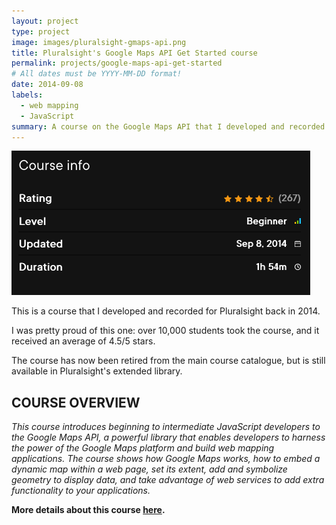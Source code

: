 ```yaml
---
layout: project
type: project
image: images/pluralsight-gmaps-api.png
title: Pluralsight's Google Maps API Get Started course
permalink: projects/google-maps-api-get-started
# All dates must be YYYY-MM-DD format!
date: 2014-09-08
labels:
  - web mapping
  - JavaScript
summary: A course on the Google Maps API that I developed and recorded for Pluralsight.
---
```


<img class="ui medium right floated rounded image" src="../images/pluralsight-gmaps-feedback.png">

This is a course that I developed and recorded for Pluralsight back in 2014.

I was pretty proud of this one: over 10,000 students took the course, and it received an average of 4.5/5 stars.

The course has now been retired from the main course catalogue, but is still available in Pluralsight's extended library.

## COURSE OVERVIEW

_This course introduces beginning to intermediate JavaScript developers to the Google Maps API, a powerful library that enables developers to harness the power of the Google Maps platform and build web mapping applications. The course shows how Google Maps works, how to embed a dynamic map within a web page, set its extent, add and symbolize geometry to display data, and take advantage of web services to add extra functionality to your applications._

**More details about this course [here](https://www.pluralsight.com/courses/google-maps-api-get-started).**
